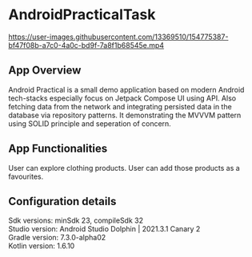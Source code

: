 # AndroidPracticalTask

https://user-images.githubusercontent.com/13369510/154775387-bf47f08b-a7c0-4a0c-bd9f-7a8f1b68545e.mp4

## App Overview
Android Practical is a small demo application based on modern Android tech-stacks especially focus on Jetpack Compose UI using API. 
Also fetching data from the network and integrating persisted data in the database via repository patterns. It demonstrating the MVVVM pattern using SOLID principle and seperation of concern.
</br>
## App Functionalities
User can explore clothing products. User can add those products as a favourites.

## Configuration details
Sdk versions: minSdk 23, compileSdk 32</br>
Studio version: Android Studio Dolphin | 2021.3.1 Canary 2</br>
Gradle version: 7.3.0-alpha02</br>
Kotlin version: 1.6.10</br>

